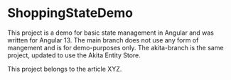 # ShoppingStateDemo

This project is a demo for basic state management in Angular and was written for Angular 13. The main branch does not use any form of mangement and is for demo-purposes only. The akita-branch is the same project, updated to use the Akita Entity Store.

This project belongs to the article XYZ.
